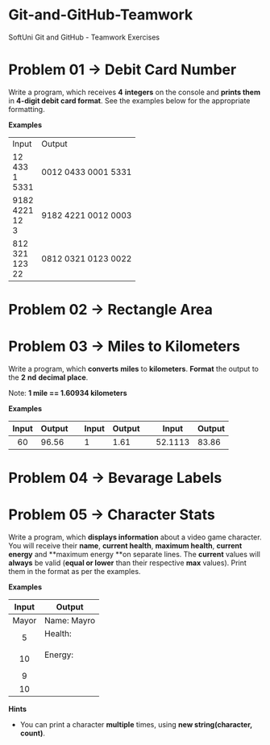 # Git-and-GitHub-Teamwork
SoftUni Git and GitHub - Teamwork Exercises

# Problem 01 -> Debit Card Number #

Write a program, which receives **4** **integers** on the console and **prints them** in **4-digit debit card format**. See the examples below for the appropriate formatting.

**Examples**
<table>
    <tr>
        <td>Input</td>
        <td>Output</td>
    </tr>
    <tr>
        <td>
            12     <br>
            433    <br>
            1      <br>
            5331   <br>
        </td>
        <td>0012 0433 0001 5331</td>
    </tr>
    <tr>
        <td>
            9182    <br>
            4221    <br>
            12      <br>
            3       <br>
        </td>
        <td>9182 4221 0012 0003</td>
    </tr>
    <tr>
        <td>
            812     <br>
            321     <br>
            123     <br>
            22      <br>
        </td>
        <td>0812 0321 0123 0022</td>
    </tr>
</table>


# Problem 02 -> Rectangle Area #



# Problem 03 -> Miles to Kilometers #
Write a program, which **converts** **miles** to **kilometers**. **Format** the output to the **2** **nd** **decimal place**.

Note: **1 mile == 1.60934 kilometers**

**Examples**

| Input | Output |   | Input | Output |   | Input   | Output |
|:-----:|--------|---|-------|--------|---|---------|--------|
| 60    | 96.56  |   | 1     | 1.61   |   | 52.1113 | 83.86  |



# Problem 04 -> Bevarage Labels #



# Problem 05 -> Character Stats #

Write a program, which **displays information** about a video game character. You will receive their **name**, **current health**, **maximum health**, **current energy** and **maximum energy **on separate lines. The **current** values will **always** be valid (**equal or lower** than their respective **max** values). Print them in the format as per the examples.

**Examples**

|  Input | Output                      |
|:------:|-----------------------------|
| Mayor  | Name: Mayro                 |
| 5      | Health: <p>||||||.....|</p> |
| 10     | Energy: <p>||||||||||.|</p> |
| 9      |                             |
| 10     |                             |


**Hints**

- You can print a character **multiple** times, using **new string(character, count)**.
